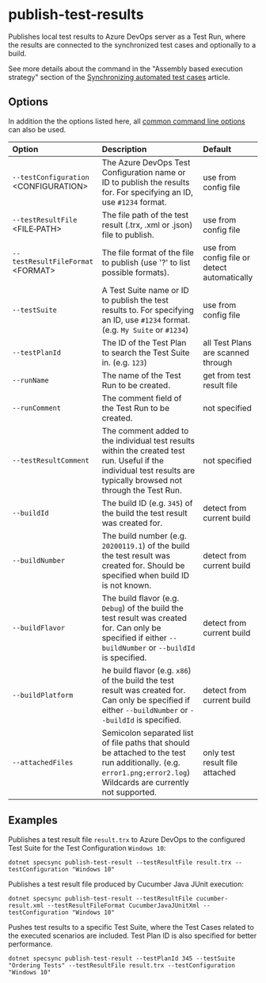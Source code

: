 # publish-test-results

Publishes local test results to Azure DevOps server as a Test Run, where the results are connected to the synchronized test cases and optionally to a build.

See more details about the command in the "Assembly based execution strategy" section of the [Synchronizing automated test cases](../../important-concepts/synchronizing-automated-test-cases.md) article.

## Options

In addition the the options listed here, all [common command line options](./#common-command-line-options) can also be used.

| Option | Description | Default |
| :--- | :--- | :--- |
| `--testConfiguration` &lt;CONFIGURATION&gt; | The Azure DevOps Test Configuration name or ID to publish the results for. For specifying an ID, use `#1234` format. | use from config file |
| `--testResultFile` &lt;FILE‑PATH&gt; | The file path of the test result \(.trx, .xml or .json\) file to publish. | use from config file |
| `--testResultFileFormat` &lt;FORMAT&gt; | The file format of the file to publish \(use '?' to list possible formats\). | use from config file or detect automatically |
| `--testSuite` | A Test Suite name or ID to publish the test results to. For specifying an ID, use `#1234` format. \(e.g. `My Suite` or `#1234`\) | use from config file |
| `--testPlanId` | The ID of the Test Plan to search the Test Suite in. \(e.g. `123`\) | all Test Plans are scanned through |
| `--runName` | The name of the Test Run to be created. | get from test result file |
| `--runComment` | The comment field of the Test Run to be created. | not specified |
| `--testResultComment` | The comment added to the individual test results within the created test run. Useful if the individual test results are typically browsed not through the Test Run. | not specified |
| `--buildId` | The build ID \(e.g. `345`\) of the build the test result was created for. | detect from current build |
| `--buildNumber` | The build number \(e.g. `20200119.1`\) of the build the test result was created for. Should be specified when build ID is not known. | detect from current build |
| `--buildFlavor` | The build flavor \(e.g. `Debug`\) of the build the test result was created for. Can only be specified if either `--buildNumber` or `--buildId` is specified. | detect from current build |
| `--buildPlatform` | he build flavor \(e.g. `x86`\) of the build the test result was created for. Can only be specified if either `--buildNumber` or `--buildId` is specified. | detect from current build |
| `--attachedFiles` | Semicolon separated list of file paths that should be attached to the test run additionally. \(e.g. `error1.png;error2.log`\) Wildcards are currently not supported. | only test result file attached |

## Examples

Publishes a test result file `result.trx` to Azure DevOps to the configured Test Suite for the Test Configuration `Windows 10`:

```text
dotnet specsync publish-test-result --testResultFile result.trx --testConfiguration "Windows 10"
```

Publishes a test result file produced by Cucumber Java JUnit execution:

```text
dotnet specsync publish-test-result --testResultFile cucumber-result.xml --testResultFileFormat CucumberJavaJUnitXml --testConfiguration "Windows 10"
```

Pushes test results to a specific Test Suite, where the Test Cases related to the executed scenarios are included. Test Plan ID is also specified for better performance.

```text
dotnet specsync publish-test-result --testPlanId 345 --testSuite "Ordering Tests" --testResultFile result.trx --testConfiguration "Windows 10"
```

